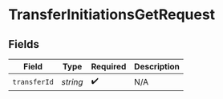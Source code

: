 # TransferInitiationsGetRequest


## Fields

| Field              | Type               | Required           | Description        |
| ------------------ | ------------------ | ------------------ | ------------------ |
| `transferId`       | *string*           | :heavy_check_mark: | N/A                |